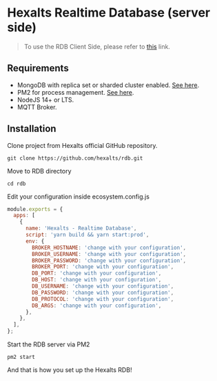 # Hexalts Realtime Database (server side)

> To use the RDB Client Side, please refer to [this](https://github.com/hexalts/rdbc) link.

## Requirements

- MongoDB with replica set or sharded cluster enabled. [See here](https://docs.mongodb.com/manual/changeStreams/#availability).
- PM2 for process management. [See here](https://pm2.keymetrics.io/).
- NodeJS 14+ or LTS.
- MQTT Broker.

## Installation

Clone project from Hexalts official GitHub repository.

```
git clone https://github.com/hexalts/rdb.git
```

Move to RDB directory

```
cd rdb
```

Edit your configuration inside ecosystem.config.js

```javascript
module.exports = {
  apps: [
    {
      name: 'Hexalts - Realtime Database',
      script: 'yarn build && yarn start:prod',
      env: {
        BROKER_HOSTNAME: 'change with your configuration',
        BROKER_USERNAME: 'change with your configuration',
        BROKER_PASSWORD: 'change with your configuration',
        BROKER_PORT: 'change with your configuration',
        DB_PORT: 'change with your configuration',
        DB_HOST: 'change with your configuration',
        DB_USERNAME: 'change with your configuration',
        DB_PASSWORD: 'change with your configuration',
        DB_PROTOCOL: 'change with your configuration',
        DB_ARGS: 'change with your configuration',
      },
    },
  ],
};
```

Start the RDB server via PM2

```
pm2 start
```

And that is how you set up the Hexalts RDB!
